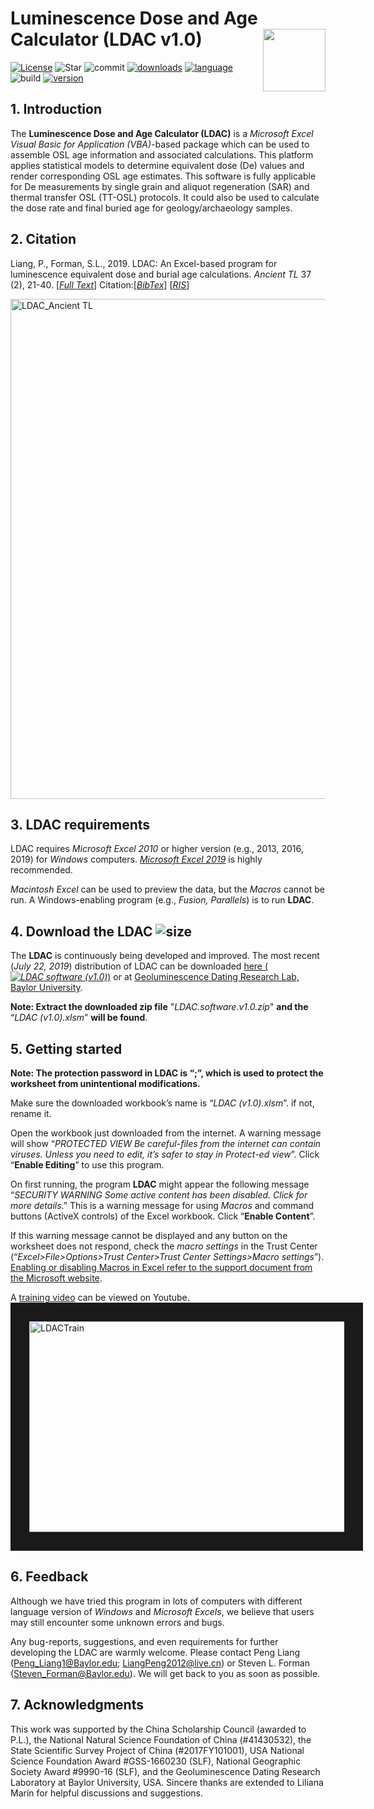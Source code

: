 # Luminescence Dose and Age Calculator (LDAC v1.0) <img width=100px src="https://github.com/lesshsroc/LDAC/blob/master/ICON/Small-Logo.png" align="right" />
[![License](https://img.shields.io/badge/license-MIT-brightgreen.svg)](https://github.com/lesshsroc/LDAC/blob/master/LICENSE) ![Star](https://img.shields.io/github/stars/lesshsroc/LDAC.svg) ![commit](https://img.shields.io/github/commits-since/lesshsroc/LDAC/v1.0.svg) [![downloads](https://img.shields.io/github/downloads/lesshsroc/LDAC/total.svg)](https://github.com/lesshsroc/LDAC/releases) [![language](https://img.shields.io/badge/Language-VBA-orange.svg)](https://docs.microsoft.com/en-us/office/vba/api/overview/excel) ![build](https://img.shields.io/badge/build-passing-brightgreen.svg) [![version](https://img.shields.io/badge/version-v1.0-blue.svg)](https://github.com/lesshsroc/LDAC/releases)
## 1. Introduction
The **Luminescence Dose and Age Calculator (LDAC)** is a *Microsoft Excel Visual Basic for Application (VBA)*-based package which can be used to assemble OSL age information and associated calculations. This platform applies statistical models to determine equivalent dose (De) values and render corresponding OSL age estimates. This software is fully applicable for De measurements by single grain and aliquot regeneration (SAR) and thermal transfer OSL (TT-OSL) protocols. It could also be used to calculate the dose rate and final buried age for geology/archaeology samples.

## 2. Citation
Liang, P., Forman, S.L., 2019. LDAC: An Excel-based program for luminescence equivalent dose and burial age calculations. *Ancient TL* 37 (2), 21-40. [*[Full Text](http://ancienttl.org/ATL_37-2_2019/ATL_37-2_Liang_p21-40.pdf)*]  Citation:[*[BibTex](http://ancienttl.org/ATL_37-2_2019/ATL_37-2_Liang_citation.bib)*]  [*[RIS](https://github.com/Peng-Liang/LDAC/blob/master/ICON/Liang_AncientTL.RIS)*]

<a href="http://ancienttl.org/ATL_37-2_2019/ATL_37-2_Liang_p21-40.pdf" target="_blank"><img src="https://github.com/Peng-Liang/LDAC/blob/master/ICON/Picture1.png" alt="LDAC_Ancient TL" width="800" /></a>


## 3. LDAC requirements
LDAC requires *Microsoft Excel 2010* or higher version (e.g., 2013, 2016, 2019) for *Windows* computers. *[Microsoft Excel 2019](https://products.office.com/en-US/get-started-with-office-2019?&OCID=AID2000136_SEM_iNi8NhPm&MarinID=siNi8NhPm%7C340667806722%7Cmicrosoft%20office%202019%7Ce%7Cc%7C%7C54569958854%7Caud-473968998473:kwd-331146748204&lnkd=Google_O365SMB_NI&gclid=Cj0KCQjwvdXpBRCoARIsAMJSKqLLubP-daYYm88zMR_H2RSsXydSHLheCSbXj7UGBKynT_lqAtzqqlQaAuJ-EALw_wcB)* is highly recommended.

*Macintosh Excel* can be used to preview the data, but the *Macros* cannot be run. A Windows-enabling program (e.g., *Fusion, Parallels*) is to run **LDAC**.

## 4. Download the LDAC ![size](https://img.shields.io/badge/Software%20size-4.96M-blue.svg)
The **LDAC** is continuously being developed and improved. The most recent (*July 22, 2019*) distribution of LDAC can be downloaded [here (*![LDAC software (v1.0)](https://img.shields.io/badge/LDAC%20software-v1.0-brightgreen.svg)*)](https://github.com/lesshsroc/LDAC/releases) or at [Geoluminescence Dating Research Lab, Baylor University](https://www.baylor.edu/geosciences/index.php?id=955927). 

**Note: Extract the downloaded zip file** "*LDAC.software.v1.0.zip*" **and the** “*LDAC (v1.0).xlsm*” **will be found**.

## 5. Getting started

**Note: The protection password in LDAC is “;”, which is used to protect the worksheet from unintentional modifications.**

Make sure the downloaded workbook’s name is “*LDAC (v1.0).xlsm*”. if not, rename it.

Open the workbook just downloaded from the internet. A warning message will show “*PROTECTED VIEW Be careful-files from the internet can contain viruses. Unless you need to edit, it’s safer to stay in Protect-ed view*”. Click “**Enable Editing**” to use this program. 

On first running, the program **LDAC** might appear the following message “*SECURITY 
WARNING Some active content has been disabled. Click for more details*.” This is a warning message for using *Macros* and command buttons (ActiveX controls) of the Excel workbook. Click “**Enable Content**”. 

If this warning message cannot be displayed and any button on the worksheet does not respond, check the *macro settings* in the Trust Center (“*Excel>File>Options>Trust Center>Trust Center Settings>Macro settings*”). [Enabling or disabling Macros in Excel refer to the support document from the Microsoft website](https://support.office.com/en-us/article/enable-or-disable-macros-in-office-files-12b036fd-d140-4e74-b45e-16fed1a7e5c6).

A [training video](https://youtu.be/Of_feY1UeqU) can be viewed on Youtube.
<a href="https://youtu.be/Of_feY1UeqU" target="_blank"><img src="https://github.com/lesshsroc/LDAC/blob/master/ICON/Video_Still.png" alt="LDACTrain" width="600" height="337" border="30" /></a>

## 6. Feedback
Although we have tried this program in lots of computers with different language version of *Windows* and *Microsoft Excels*, we believe that users may still encounter some unknown errors and bugs. 

Any bug-reports, suggestions, and even requirements for further developing the LDAC are warmly welcome. Please contact Peng Liang (Peng_Liang1@Baylor.edu; LiangPeng2012@live.cn) or Steven L. Forman (Steven_Forman@Baylor.edu). We will get back to you as soon as possible.

## 7. Acknowledgments
This work was supported by the China Scholarship Council (awarded to P.L.), the National Natural Science Foundation of China (#41430532), the State Scientific Survey Project of China (#2017FY101001), USA National Science Foundation Award #GSS-1660230 (SLF), National Geographic Society Award #9990-16 (SLF), and the Geoluminescence Dating Research Laboratory at Baylor University, USA. Sincere thanks are extended to Liliana Marín for helpful discussions and suggestions.
